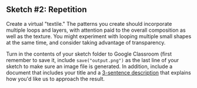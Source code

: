 ## Sketch #2: Repetition

Create a virtual "textile." The patterns you create should incorporate multiple loops and layers, with attention paid to the overall composition as well as the texture. You might experiment with looping multiple small shapes at the same time, and consider taking advantage of transparency. 

Turn in the contents of your sketch folder to Google Classroom (first remember to save it, include `save("output.png")` as the last line of your sketch to make sure an image file is generated. In addition, include a document that includes your title and a [3-sentence description](../../resources/description_guidelines.md) that explains how you'd like us to approach the result.


<!-- ### Examples -->
